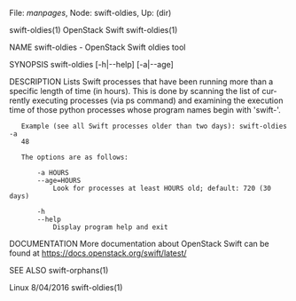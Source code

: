 File: *manpages*,  Node: swift-oldies,  Up: (dir)

swift-oldies(1)                 OpenStack Swift                swift-oldies(1)



NAME
       swift-oldies - OpenStack Swift oldies tool


SYNOPSIS
       swift-oldies [-h|--help] [-a|--age]



DESCRIPTION
       Lists  Swift  processes  that  have  been  running more than a specific
       length of time (in hours). This is done by scanning the  list  of  cur‐
       rently executing processes (via ps command) and examining the execution
       time of those python processes whose program names begin with 'swift-'.

       Example (see all Swift processes older than two days): swift-oldies  -a
       48

       The options are as follows:

           -a HOURS
           --age=HOURS
               Look for processes at least HOURS old; default: 720 (30 days)

           -h
           --help
               Display program help and exit



DOCUMENTATION
       More   documentation   about   OpenStack   Swift   can   be   found  at
       https://docs.openstack.org/swift/latest/



SEE ALSO
       swift-orphans(1)




Linux                              8/04/2016                   swift-oldies(1)
